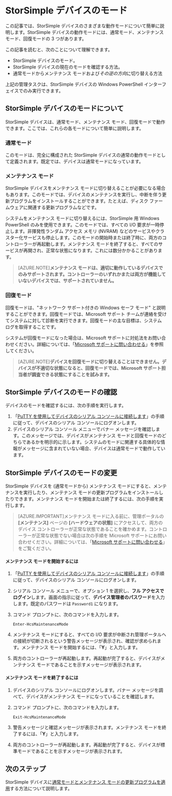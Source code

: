 <properties 
   pageTitle="StorSimple デバイスのデバイス モードの変更"
   description="StorSimple デバイスのさまざまなモードについて説明し、デバイスのモードを変更する方法について説明します。"
   services="storsimple"
   documentationCenter=""
   authors="alkohli"
   manager="carolz"
   editor="tysonn" />
<tags 
   ms.service="storsimple"
   ms.devlang="na"
   ms.topic="article"
   ms.tgt_pltfrm="na"
   ms.workload="na"
   ms.date="07/30/2015"
   ms.author="alkohli" />

# StorSimple デバイスのモード

この記事では、StorSimple デバイスのさまざまな動作モードについて簡単に説明します。StorSimple デバイスの動作モードには、通常モード、メンテナンス モード、回復モードの 3 つがあります。

この記事を読むと、次のことについて理解できます。

- StorSimple デバイスのモード。
- StorSimple デバイスの現在のモードを確認する方法。
- 通常モードからメンテナンス モードおよび*その逆の方向*に切り替える方法


上記の管理タスクは、StorSimple デバイスの Windows PowerShell インターフェイスでのみ実行できます。

## StorSimple デバイスのモードについて

StorSimple デバイスは、通常モード、メンテナンス モード、回復モードで動作できます。ここでは、これらの各モードについて簡単に説明します。

### 通常モード

このモードは、完全に構成された StorSimple デバイスの通常の動作モードとして定義されます。既定では、デバイスは通常モードになっています。

### メンテナンス モード

StorSimple デバイスをメンテナンス モードに切り替えることが必要になる場合もあります。このモードでは、デバイスのメンテナンスを実行し、中断を伴う更新プログラムをインストールすることができます。たとえば、ディスク ファームウェアに関連する更新プログラムなどです。

システムをメンテナンス モードに切り替えるには、StorSimple 用 Windows PowerShell のみを使用できます。このモードでは、すべての I/O 要求が一時停止します。非揮発性ランダム アクセス メモリ (NVRAM) などのサービスやクラスター化サービスも停止します。このモードの開始時または終了時に、両方のコントローラーが再起動します。メンテナンス モードを終了すると、すべてのサービスが再開され、正常な状態になります。これには数分かかることがあります。

>[AZURE.NOTE]**メンテナンス モードは、適切に動作しているデバイスでのみサポートされます。コントローラーのいずれかまたは両方が機能していないデバイスでは、サポートされていません。**</br>

### 回復モード

回復モードは、"ネットワーク サポート付きの Windows セーフ モード" と説明することができます。回復モードでは、Microsoft サポート チームが連絡を受けてシステムに対して診断を実行できます。回復モードの主な目標は、システム ログを取得することです。

システムが回復モードになった場合は、Microsoft サポートに対処法をお問い合わせください。詳細については、「[Microsoft サポートに問い合わせる](storsimple-contact-microsoft-support.md)」を参照してください。

>[AZURE.NOTE]**デバイスを回復モードに切り替えることはできません。デバイスが不適切な状態になると、回復モードでは、Microsoft サポート担当者が調査できる状態にすることを試みます。**

## StorSimple デバイスのモードの確認

デバイスのモードを確認するには、次の手順を実行します。

1. 「[PuTTY を使用してデバイスのシリアル コンソールに接続します](https://msdn.microsoft.com/library/azure/dn757808.aspx)」の手順に従って、デバイスのシリアル コンソールにログオンします。
2. デバイスのシリアル コンソール メニューでバナー メッセージを確認します。このメッセージでは、デバイスがメンテナンス モードと回復モードのどちらであるかを明示的に示します。システムのモードに関連する具体的な情報がメッセージに含まれていない場合、デバイスは通常モードで動作しています。

## StorSimple デバイスのモードの変更 

StorSimple デバイスを (通常モードから) メンテナンス モードにすると、メンテナンスを実行したり、メンテナンス モードの更新プログラムをインストールしたりできます。メンテナンス モードを開始または終了するには、次の手順を実行します。

> [AZURE.IMPORTANT]メンテナンス モードに入る前に、管理ポータルの **[メンテナンス]** ページの **[ハードウェアの状態]** にアクセスして、両方のデバイス コントローラーが正常な状態であることを確かめます。コントローラーが正常な状態でない場合は次の手順を Microsoft サポートにお問い合わせください。詳細については、「[Microsoft サポートに問い合わせる](storsimple-contact-microsoft-support.md)」をご覧ください。

#### メンテナンス モードを開始するには

1. 「[PuTTY を使用してデバイスのシリアル コンソールに接続します](https://msdn.microsoft.com/library/azure/dn757808.aspx)」の手順に従って、デバイスのシリアル コンソールにログオンします。

1. シリアル コンソール メニューで、オプション 1 を選択し、**フル アクセスでログイン**します。画面の指示に従って、**デバイス管理者のパスワード**を入力します。既定のパスワードは `Password1` になります。

1. コマンド プロンプトに、次のコマンドを入力します。

	`Enter-HcsMaintenanceMode`

1. メンテナンス モードにすると、すべての I/O 要求が中断され管理ポータルへの接続が切断されるという警告メッセージが表示され、確認が求められます。メンテナンス モードを開始するには、「**Y**」と入力します。

1. 両方のコントローラーが再起動します。再起動が完了すると、デバイスがメンテナンス モードであることを示すメッセージが表示されます。


#### メンテナンス モードを終了するには

1. デバイスのシリアル コンソールにログオンします。バナー メッセージを調べて、デバイスがメンテナンス モードになっていることを確認します。

2. コマンド プロンプトに、次のコマンドを入力します。

	`Exit-HcsMaintenanceMode`

1. 警告メッセージと確認メッセージが表示されます。メンテナンス モードを終了するには、「**Y**」と入力します。

1. 両方のコントローラーが再起動します。再起動が完了すると、デバイスが標準モードであることを示すメッセージが表示されます。


## 次のステップ

StorSimple デバイスに[通常モードとメンテナンス モードの更新プログラムを適用](storsimple-update-device.md)する方法について説明します。

<!---HONumber=August15_HO6-->